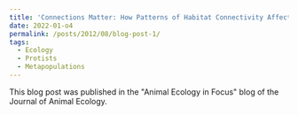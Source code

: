 ```yaml
---
title: 'Connections Matter: How Patterns of Habitat Connectivity Affect Population Dynamics'
date: 2022-01-o4
permalink: /posts/2012/08/blog-post-1/
tags:
  - Ecology
  - Protists
  - Metapopulations
---
```


This blog post was published in the "Animal Ecology in Focus" blog of the Journal of Animal Ecology.
<a href='https://animalecologyinfocus.com/2022/01/04/connections-matter-how-patterns-of-habitat-connectivity-affect-population-dynamics/'>
